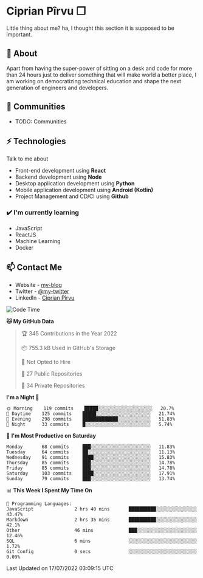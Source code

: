# Ciprian Pîrvu ❐

Little thing about me? ha, I thought this section it is supposed to be important.

## 🧐 About

Apart from having the super-power of sitting on a desk and code for more than 24 hours just to deliver something that will make world a better place, I am working on democratizing technical education and shape the next generation of engineers and developers.

## 👯 Communities

-   TODO: Communities

## ⚡ Technologies

Talk to me about

-   Front-end development using **React**
-   Backend development using **Node**
-   Desktop application development using **Python**
-   Mobile application development using **Android (Kotlin)**
-   Project Management and CD/CI using **Github**

### ✔️ I'm currently learning

-   JavaScript
-   ReactJS
-   Machine Learning
-   Docker

## 📫 Contact Me

-   Website - [my-blog]()
-   Twitter - [@my-twitter]()
-   LinkedIn - [Ciprian Pîrvu](https://www.linkedin.com/in/p%C3%AErvu-ciprian-cristian-4415991b1/)

<!--START_SECTION:waka-->
![Code Time](http://img.shields.io/badge/Code%20Time-1%2C275%20hrs%2024%20mins-blue)

**🐱 My GitHub Data** 

> 🏆 345 Contributions in the Year 2022
 > 
> 📦 755.3 kB Used in GitHub's Storage 
 > 
> 🚫 Not Opted to Hire
 > 
> 📜 27 Public Repositories 
 > 
> 🔑 34 Private Repositories  
 > 
**I'm a Night 🦉** 

```text
🌞 Morning    119 commits    █████░░░░░░░░░░░░░░░░░░░░   20.7% 
🌆 Daytime    125 commits    █████░░░░░░░░░░░░░░░░░░░░   21.74% 
🌃 Evening    298 commits    █████████████░░░░░░░░░░░░   51.83% 
🌙 Night      33 commits     █░░░░░░░░░░░░░░░░░░░░░░░░   5.74%

```
📅 **I'm Most Productive on Saturday** 

```text
Monday       68 commits     ███░░░░░░░░░░░░░░░░░░░░░░   11.83% 
Tuesday      64 commits     ██░░░░░░░░░░░░░░░░░░░░░░░   11.13% 
Wednesday    91 commits     ████░░░░░░░░░░░░░░░░░░░░░   15.83% 
Thursday     85 commits     ███░░░░░░░░░░░░░░░░░░░░░░   14.78% 
Friday       85 commits     ███░░░░░░░░░░░░░░░░░░░░░░   14.78% 
Saturday     103 commits    ████░░░░░░░░░░░░░░░░░░░░░   17.91% 
Sunday       79 commits     ███░░░░░░░░░░░░░░░░░░░░░░   13.74%

```


📊 **This Week I Spent My Time On** 

```text
💬 Programming Languages: 
JavaScript               2 hrs 40 mins       ██████████░░░░░░░░░░░░░░░   43.47% 
Markdown                 2 hrs 35 mins       ██████████░░░░░░░░░░░░░░░   42.1% 
Other                    46 mins             ███░░░░░░░░░░░░░░░░░░░░░░   12.46% 
SQL                      6 mins              ░░░░░░░░░░░░░░░░░░░░░░░░░   1.72% 
Git Config               0 secs              ░░░░░░░░░░░░░░░░░░░░░░░░░   0.09%

```


 Last Updated on 17/07/2022 03:09:15 UTC
<!--END_SECTION:waka-->
